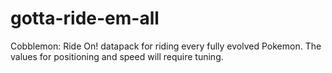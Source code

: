 # gotta-ride-em-all
Cobblemon: Ride On! datapack for riding every fully evolved Pokemon.
The values for positioning and speed will require tuning.
